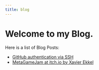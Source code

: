 ```yaml
---
title: blog
---
```


Welcome to my Blog.
===================

Here is a list of Blog Posts:

 - [GitHub authentication via SSH](/blog/github-ssh.html)
 - [MetaGameJam at itch.io by Xavier Ekkel](/blog/metagamejam2018.html)


